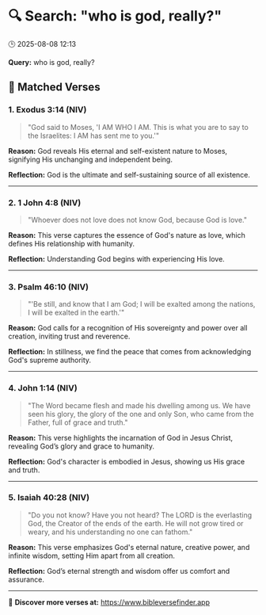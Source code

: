 # 🔍 Search: "who is god, really?"
🕒 2025-08-08 12:13

**Query:** who is god, really?

## 📖 Matched Verses

### 1. Exodus 3:14 (NIV)
> "God said to Moses, 'I AM WHO I AM. This is what you are to say to the Israelites: I AM has sent me to you.'"

**Reason:** God reveals His eternal and self-existent nature to Moses, signifying His unchanging and independent being.

**Reflection:** God is the ultimate and self-sustaining source of all existence.

---

### 2. 1 John 4:8 (NIV)
> "Whoever does not love does not know God, because God is love."

**Reason:** This verse captures the essence of God's nature as love, which defines His relationship with humanity.

**Reflection:** Understanding God begins with experiencing His love.

---

### 3. Psalm 46:10 (NIV)
> "'Be still, and know that I am God; I will be exalted among the nations, I will be exalted in the earth.'"

**Reason:** God calls for a recognition of His sovereignty and power over all creation, inviting trust and reverence.

**Reflection:** In stillness, we find the peace that comes from acknowledging God's supreme authority.

---

### 4. John 1:14 (NIV)
> "The Word became flesh and made his dwelling among us. We have seen his glory, the glory of the one and only Son, who came from the Father, full of grace and truth."

**Reason:** This verse highlights the incarnation of God in Jesus Christ, revealing God’s glory and grace to humanity.

**Reflection:** God's character is embodied in Jesus, showing us His grace and truth.

---

### 5. Isaiah 40:28 (NIV)
> "Do you not know? Have you not heard? The LORD is the everlasting God, the Creator of the ends of the earth. He will not grow tired or weary, and his understanding no one can fathom."

**Reason:** This verse emphasizes God's eternal nature, creative power, and infinite wisdom, setting Him apart from all creation.

**Reflection:** God’s eternal strength and wisdom offer us comfort and assurance.

---

🔗 **Discover more verses at:** https://www.bibleversefinder.app
